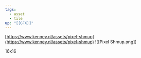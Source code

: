```yaml
---
tags:
  - asset
  - tile
up: "[[GFX]]"
---
```

[https://www.kenney.nl/assets/pixel-shmup](https://www.kenney.nl/assets/pixel-shmup)
![[Pixel Shmup.png]]

16x16